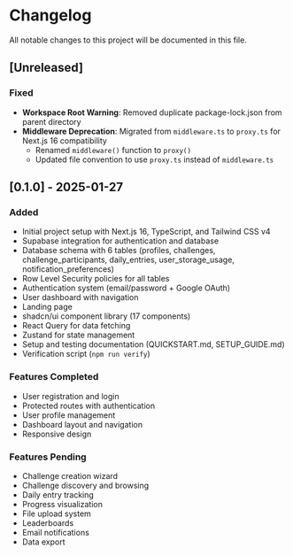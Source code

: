 # Changelog

All notable changes to this project will be documented in this file.

## [Unreleased]

### Fixed
- **Workspace Root Warning**: Removed duplicate package-lock.json from parent directory
- **Middleware Deprecation**: Migrated from `middleware.ts` to `proxy.ts` for Next.js 16 compatibility
  - Renamed `middleware()` function to `proxy()`
  - Updated file convention to use `proxy.ts` instead of `middleware.ts`

## [0.1.0] - 2025-01-27

### Added
- Initial project setup with Next.js 16, TypeScript, and Tailwind CSS v4
- Supabase integration for authentication and database
- Database schema with 6 tables (profiles, challenges, challenge_participants, daily_entries, user_storage_usage, notification_preferences)
- Row Level Security policies for all tables
- Authentication system (email/password + Google OAuth)
- User dashboard with navigation
- Landing page
- shadcn/ui component library (17 components)
- React Query for data fetching
- Zustand for state management
- Setup and testing documentation (QUICKSTART.md, SETUP_GUIDE.md)
- Verification script (`npm run verify`)

### Features Completed
- User registration and login
- Protected routes with authentication
- User profile management
- Dashboard layout and navigation
- Responsive design

### Features Pending
- Challenge creation wizard
- Challenge discovery and browsing
- Daily entry tracking
- Progress visualization
- File upload system
- Leaderboards
- Email notifications
- Data export
